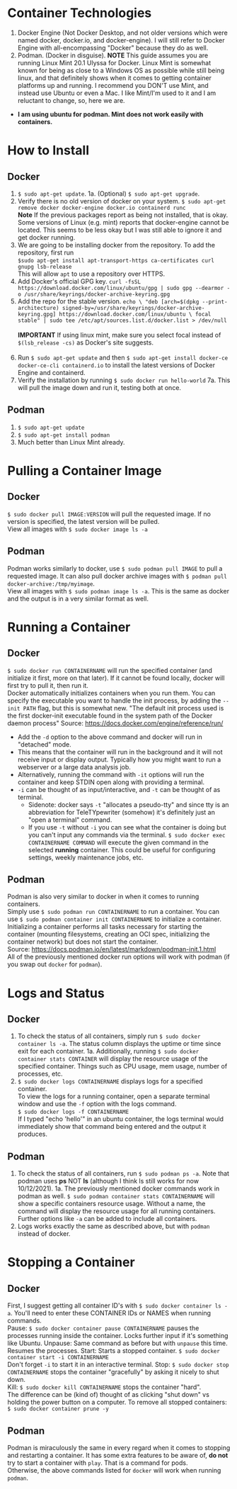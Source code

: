 # Container Technologies
1. Docker Engine (Not Docker Desktop, and not older versions which were named docker, docker.io, and docker-engine). I will still refer to Docker Engine with all-encompassing "Docker" because they do as well. 
2. Podman. (Docker in disguise).
**NOTE** This guide assumes you are running Linux Mint 20.1 Ulyssa for Docker. Linux Mint is somewhat known for being as close to a Windows OS as possible while still being linux, and that definitely shows when it comes to getting container platforms up and running. I recommend you DON'T use Mint, and instead use Ubuntu or even a Mac. I like Mint/I'm used to it and I am reluctant to change, so, here we are.
- **I am using ubuntu for podman. Mint does not work easily with containers.** 
# How to Install
## Docker
1. `$ sudo apt-get update`.
1a. (Optional) `$ sudo apt-get upgrade`.
2. Verify there is no old version of docker on your system. `$ sudo apt-get remove docker docker-engine docker.io containerd runc`<br>
**Note** If the previous packages report as being not installed, that is okay. Some versions of Linux (e.g. mint) reports that docker-engine cannot be located. This seems to be less okay but I was still able to ignore it and get docker running.
3. We are going to be installing docker from the repository. To add the repository, first run <br>
`$sudo apt-get install apt-transport-https ca-certificates curl gnupg lsb-release`<br>
This will allow `apt` to use a repository over HTTPS.
4. Add Docker's official GPG key. `curl -fsSL https://download.docker.com/linux/ubuntu/gpg | sudo gpg --dearmor -o /usr/share/keyrings/docker-archive-keyring.gpg`
5. Add the repo for the stable version. `echo \
  "deb [arch=$(dpkg --print-architecture) signed-by=/usr/share/keyrings/docker-archive-keyring.gpg] https://download.docker.com/linux/ubuntu \
  focal stable" | sudo tee /etc/apt/sources.list.d/docker.list > /dev/null`<br><br>
  **IMPORTANT** If using linux mint, make sure you select focal instead of `$(lsb_release -cs)` as Docker's site suggests.<br><br>
6. Run `$ sudo apt-get update` and then `$ sudo apt-get install docker-ce docker-ce-cli containerd.io` to install the latest versions of Docker Engine and containerd.
7. Verify the installation by running `$ sudo docker run hello-world`
7a. This will pull the image down and run it, testing both at once. 
## Podman
1. `$ sudo apt-get update`
2. `$ sudo apt-get install podman`
3. Much better than Linux Mint already. 
# Pulling a Container Image
## Docker
`$ sudo docker pull IMAGE:VERSION` will pull the requested image. If no version is specified, the latest version will be pulled.<br>
View all images with `$ sudo docker image ls -a`
## Podman
Podman works similarly to docker, use `$ sudo podman pull IMAGE` to pull a requested image. It can also pull docker archive images with `$ podman pull docker-archive:/tmp/myimage`. <br>
View all images with `$ sudo podman image ls -a`. This is the same as docker and the output is in a very similar format as well. 
# Running a Container 
## Docker
`$ sudo docker run CONTAINERNAME` will run the specified container (and initialize it first, more on that later). If it cannot be found locally, docker will first try to pull it, then run it.<br>
Docker automatically initializes containers when you run them. You can specify the executable you want to handle the init process, by adding the `--init PATH` flag, but this is somewhat new. "The default init process used is the first docker-init executable found in the system path of the Docker daemon process" Source: https://docs.docker.com/engine/reference/run/ <br>
- Add the `-d` option to the above command and docker will run in "detached" mode.<br>
- This means that the container will run in the background and it will not receive input or display output. Typically how you might want to run a webserver or a large data analysis job.
- Alternatively, running the command with `-it` options will run the container and keep STDIN open along with providing a terminal. 
- `-i` can be thought of as input/interactive, and `-t` can be thought of as terminal.
  - Sidenote: docker says `-t` "allocates a pseudo-tty" and since tty is an abbreviation for TeleTYpewriter (somehow) it's definitely just an "open a terminal" command.
  - If you use `-t` without `-i` you can see what the container is doing but you can't input any commands via the terminal.
`$ sudo docker exec CONTAINERNAME COMMAND` will execute the given command in the selected **running** container. This could be useful for configuring settings, weekly maintenance jobs, etc. 
## Podman
Podman is also very similar to docker in when it comes to running containers. <br>Simply use `$ sudo podman run CONTAINERNAME` to run a container.
You can use `$ sudo podman container init CONTAINERNAME` to initialize a container. Initializing a container performs all tasks necessary for starting the container (mounting filesystems, creating an OCI spec, initializing the container network) but does not start the container. <br> Source: https://docs.podman.io/en/latest/markdown/podman-init.1.html <br>
All of the previously mentioned docker run options will work with podman (if you swap out `docker` for `podman`). 
# Logs and Status
## Docker
1. To check the status of all containers, simply run `$ sudo docker container ls -a`. The status column displays the uptime or time since exit for each container.
1a. Additionally, running `$ sudo docker container stats CONTAINER` will display the resource usage of the specified container. Things such as CPU usage, mem usage, number of processes, etc. 
2. `$ sudo docker logs CONTAINERNAME` displays logs for a specified container.<br>
To view the logs for a running container, open a separate terminal window and use the `-f` option with the logs command.<br>
`$ sudo docker logs -f CONTAINERNAME`<br>
If I typed "echo 'hello'" in an ubuntu container, the logs terminal would immediately show that command being entered and the output it produces. 
## Podman
1. To check the status of all containers, run `$ sudo podman ps -a`. Note that podman uses **ps** NOT **ls** (although I think ls still works for now 10/12/2021).
1a. The previously mentioned docker commands work in podman as well. `$ sudo podman container stats CONTAINERNAME` will show a specific containers resource usage. Without a name, the command will display the resource usage for all running containers. Further options like `-a` can be added to include all containers. 
2. Logs works exactly the same as described above, but with `podman` instead of docker. 
# Stopping a Container
## Docker
First, I suggest getting all container ID's with `$ sudo docker container ls -a`. You'll need to enter these CONTAINER IDs or NAMES when running commands.<br>
Pause: `$ sudo docker container pause CONTAINERNAME` pauses the processes running inside the container. Locks further input if it's something like Ubuntu.
Unpause: Same command as before but with `unpause` this time. Resumes the processes.
Start: Starts a stopped container. `$ sudo docker container start -i CONTAINERNAME` <br>
Don't forget `-i` to start it in an interactive terminal. 
Stop: `$ sudo docker stop CONTAINERNAME` stops the container "gracefully" by asking it nicely to shut down.<br>
Kill: `$ sudo docker kill CONTAINERNAME` stops the container "hard".<br>
The difference can be (kind of) thought of as clicking "shut down" vs holding the power button on a computer. 
To remove all stopped containers: `$ sudo docker container prune -y`
## Podman
Podman is miraculously the same in every regard when it comes to stopping and restarting a container. It has some extra features to be aware of, **do not** try to start a container with `play`. That is a command for pods.<br>
Otherwise, the above commands listed for `docker` will work when running `podman`. 
